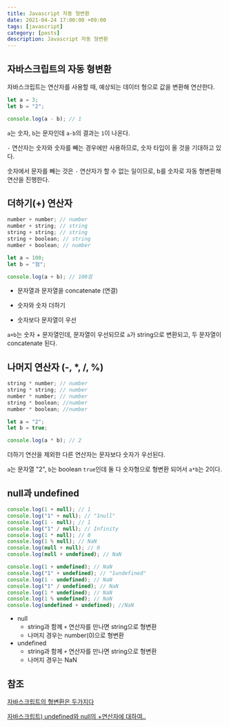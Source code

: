 ```yaml
---
title: Javascript 자동 형변환
date: 2021-04-24 17:00:00 +09:00
tags: [javascript]
category: [posts]
description: Javascript 자동 형변환
---
```


## 자바스크립트의 자동 형변환

자바스크립트는 연산자를 사용할 때, 예상되는 데이터 형으로 값을 변환해 연산한다.

```javascript
let a = 3;
let b = "2";

console.log(a - b); // 1
```

`a`는 숫자, `b`는 문자인데 `a-b`의 결과는 `1`이 나온다.

`-` 연산자는 숫자와 숫자를 빼는 경우에만 사용하므로, 숫자 타입이 올 것을 기대하고 있다.

숫자에서 문자를 빼는 것은 `-` 연산자가 할 수 없는 일이므로, b를 숫자로 자동 형변환해 연산을 진행한다.

## 더하기(+) 연산자

```js
number + number; // number
number + string; // string
string + string; // string
string + boolean; // string
number + boolean; // number

let a = 100;
let b = "점";

console.log(a + b); // 100점
```

- 문자열과 문자열을 concatenate (연결)

- 숫자와 숫자 더하기

- 숫자보다 문자열이 우선

`a+b`는 숫자 + 문자열인데, 문자열이 우선되므로 `a`가 string으로 변환되고, 두 문자열이 concatenate 된다.

## 나머지 연산자 (-, \*, /, %)

```javascript
string * number; // number
string * string; // number
number * number; // number
string * boolean; //number
number * boolean; //number

let a = "2";
let b = true;

console.log(a * b); // 2
```

더하기 연산을 제외한 다른 연산자는 문자보다 숫자가 우선된다.

`a`는 문자열 "2", `b`는 boolean `true`인데 둘 다 숫자형으로 형변환 되어서 `a*b`는 2이다.

## null과 undefined

```javascript
console.log(1 + null); // 1
console.log("1" + null); // "1null"
console.log(1 - null); // 1
console.log("1" / null); // Infinity
console.log(1 * null); // 0
console.log(1 % null); // NaN
console.log(null + null); // 0
console.log(null + undefined); // NaN

console.log(1 + undefined); // NaN
console.log("1" + undefined); // "1undefined"
console.log(1 - undefined); // NaN
console.log("1" / undefined); // NaN
console.log(1 * undefined); // NaN
console.log(1 % undefined); // NaN
console.log(undefined + undefined); //NaN
```

- null
  - string과 함께 `+` 연산자를 만나면 string으로 형변환
  - 나머지 경우는 number(0)으로 형변환
- undefined
  - string과 함께 `+` 연산자를 만나면 string으로 형변환
  - 나머지 경우는 NaN

## 참조

[자바스크립트의 형변환은 두가지다](https://medium.com/gdana/%EC%9E%90%EB%B0%94%EC%8A%A4%ED%81%AC%EB%A6%BD%ED%8A%B8%EC%9D%98-%ED%98%95%EB%B3%80%ED%99%98%EC%9D%80-%EB%91%90%EA%B0%80%EC%A7%80%EB%8B%A4-b46875be4a88)

[자바스크립트) undefined와 null의 +연산자에 대하여..](https://okky.kr/article/536672)
